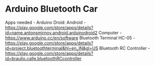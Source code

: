 # Arduino Bluetooth Car
Apps needed - 
Arduino Droid: Android - https://play.google.com/store/apps/details?id=name.antonsmirnov.android.arduinodroid2
               Computer - https://www.arduino.cc/en/software
Bluetooth Terminal HC-05 - https://play.google.com/store/apps/details?id=project.bluetoothterminal&hl=en_IN&gl=US
Bluetooth RC Controller - https://play.google.com/store/apps/details?id=braulio.calle.bluetoothRCcontroller
